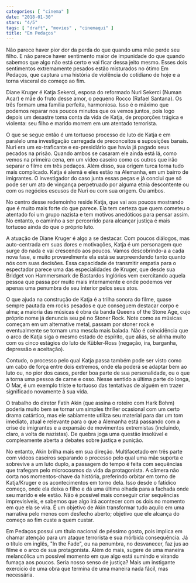 ```yaml
---
categories: [ "cinema" ]
date: "2018-01-30"
stars: "4/5"
tags: [ "draft", "movies" , "cinemaqui" ]
title: "Em Pedaços"
---
```

Não parece haver pior dor da perda do que quando uma mãe perde seu
filho. E não parece haver sentimento maior de impunidade do que quando
sabemos que algo não está certo e vai ficar dessa jeito mesmo. Esses
dois sentimentos extremamente pesados estão misturados no ótimo Em
Pedaços, que captura uma história de violência do cotidiano de hoje
e a torna visceral do começo ao fim.

Diane Kruger é Katja Sekerci, esposa do reformado Nuri Sekerci (Numan
Acar) e mãe do fruto desse amor, o pequeno Rocco (Rafael Santana). Os
três formam uma família perfeita, harmoniosa. Isso é o máximo que
podemos reparar nos poucos minutos que os vemos juntos, pois logo depois
um desastre toma conta da vida de Katja, de proporções trágica e
violenta: seu filho e marido morrem em um atentado terrorista.

O que se segue então é um tortuoso processo de luto de Katja e em
paralelo uma investigação carregada de preconceitos e suposições
banais. Nuri era um ex-traficante e ex-presidiário que havia já pagado
seus pecados na prisão. Quando ambos se casaram ele ainda está lá,
como vemos na primeira cena, em um vídeo caseiro como os outros que
irão separar o filme em três pedaços. Além disso, sua origem turca
torna tudo mais complicado. Katja é alemã e eles estão na Alemanha,
em um bairro de imigrantes. O investigador do caso junta essas peças
e já conclui que só pode ser um ato de vingança perpetruado por
alguma etnia descontente ou com os negócios escusos de Nuri ou com sua
origem. Ou ambos.

No centro desse redemoinho reside Katja, que vai aos poucos mostrando
que é muito mais forte do que parece. Ela tem certeza que quem cometeu
o atentado foi um grupo nazista e tem motivos anedóticos para pensar
assim. No entanto, o caminho a ser percorrido para alcançar justiça
é mais tortuoso ainda do que o próprio luto.

A atuação de Diane Kruger é algo a se destacar. Com poucos diálogos,
mas auto-centrada em suas dores e motivações, Katja é um personagem
que surge do nada e vai crescendo aos poucos. Vamos descobrindo-a a
cada nova fase, e muito provavelmente ela está se surpreendendo tanto
quanto nós com suas decisões. Essa capacidade de transmitir empatia
para o espectador parece uma das especialidades de Kruger, que desde sua
Bridget von Hammersmark de Bastardos Inglórios vem exercitando aquela
pessoa que passa por muito mais internamente e onde podemos ver apenas
uma penumbra de seu interior pelos seus atos.

O que ajuda na construção de Katja é a trilha sonora do filme, quase
sempre pautada em rocks pesados e que conseguem destacar corpo e alma;
a maioria das músicas é obra da banda Queens of the Stone Age, cujo
próprio nome já denuncia seu pé no Stoner Rock. Note como as músicas
começam em um alternative metal, passam por stoner rock e eventualmente
se tornam uma mescla mais balada. Não é coincidência que o arco de
Katja siga o mesmo estado de espírito, que aliás, se alinha muito com
os cinco estágios do luto de Kübler-Ross (negação, ira, barganha,
depressão e aceitação).

Contudo, o processo pelo qual Katja passa também pode ser visto como
um cabo de força entre dois extremos, onde ela poderá se adaptar bem
ao luto ou, no pior dos casos, perder boa parte de sua personalidade,
ou o que a torna uma pessoa de carne e osso. Nesse sentido a última
parte do longa, O Mar, é um exemplo triste e tortuoso das tentativas
de alguém em trazer significado novamente à sua vida.

O trabalho do diretor Fatih Akin (que assina o roteiro com Hark Bohm)
poderia muito bem se tornar um simples thriller ocasional com um certo
drama catártico, mas ele sabiamente utiliza seu material para dar um tom
imediato, atual e relevante para o que a Alemanha está passando com a
crise de imigrantes e a expansão de movimentos extremistas (incluindo,
claro, a volta de nazistas). De quebra joga uma questão insolúvel e
compleamente aberta a debates sobre justiça e punição.

No entanto, Akin brilha mais em sua direção. Multifacetado em três
parte com vídeos caseiros separando o processo pelo qual uma mãe suporta
e sobrevive a um luto duplo, a passagem do tempo é feita com sequências
que trafegam pelo microcosmos da vida da protagonista. A câmera não
corta nos momentos-chave da história, preferindo orbitar em torno de
Katja/Kruger e os acontecimentos em torno dela. Isso desde o fatídico
começo, onde ela deixa o filho e dá uma última olhada para a fachada
onde seu marido e ele estão. Não é possível mais conseguir criar
sequências imprevisíveis, e sabemos que algo irá acontecer com os
dois no momento em que ela se vira. É um objetivo de Akin transformar
tudo aquilo em uma narrativa pelo menos com desfecho aberto; objetivo
que ele alcança do começo ao fim custe a quem custar.

Em Pedaços possui um título nacional de péssimo gosto, pois
implica em chamar atenção para um ataque terrorista e sua mórbida
consequência. Já o título em inglês, "In the Fade", ou na penumbra,
no desvanecer, faz jus ao filme e o arco de sua protagonista. Além do
mais, sugere de uma maneira melancólica um possível momento em que
algo está sumindo e virando fumaça aos poucos. Seria nosso senso de
justiça? Mais um instigante exercício de uma obra que termina de uma
maneira nada fácil, mas necessária.
